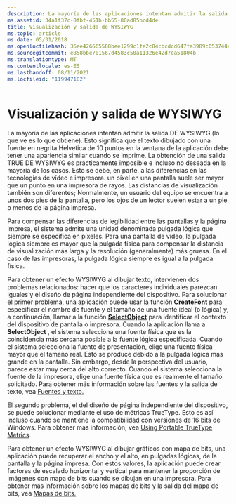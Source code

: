 ```yaml
---
description: La mayoría de las aplicaciones intentan admitir la salida DE WYSIWYG (lo que ve es lo que obtiene).
ms.assetid: 34a1f37c-0fbf-451b-bb55-80ad85bcd4de
title: Visualización y salida de WYSIWYG
ms.topic: article
ms.date: 05/31/2018
ms.openlocfilehash: 36ee426665508bee1299c1fe2c84cbcdcd647fa3989c053744a339ba1f1ad109
ms.sourcegitcommit: e858bbe701567d4583c50a11326e42d7ea51804b
ms.translationtype: MT
ms.contentlocale: es-ES
ms.lasthandoff: 08/11/2021
ms.locfileid: "119947182"
---
```

# <a name="wysiwyg-display-and-output"></a>Visualización y salida de WYSIWYG

La mayoría de las aplicaciones intentan admitir la salida DE WYSIWYG (lo que ve es lo que obtiene). Esto significa que el texto dibujado con una fuente en negrita Helvetica de 10 puntos en la ventana de la aplicación debe tener una apariencia similar cuando se imprime. La obtención de una salida TRUE DE WYSIWYG es prácticamente imposible e incluso no deseada en la mayoría de los casos. Esto se debe, en parte, a las diferencias en las tecnologías de vídeo e impresora. un píxel en una pantalla suele ser mayor que un punto en una impresora de rayos. Las distancias de visualización también son diferentes; Normalmente, un usuario del equipo se encuentra a unos dos pies de la pantalla, pero los ojos de un lector suelen estar a un pie o menos de la página impresa.

Para compensar las diferencias de legibilidad entre las pantallas y la página impresa, el sistema admite una unidad denominada pulgada lógica que siempre se especifica en píxeles. Para una pantalla de vídeo, la pulgada lógica siempre es mayor que la pulgada física para compensar la distancia de visualización más larga y la resolución (generalmente) más gruesa. En el caso de las impresoras, la pulgada lógica siempre es igual a la pulgada física.

Para obtener un efecto WYSIWYG al dibujar texto, intervienen dos problemas relacionados: hacer que los caracteres individuales parezcan iguales y el diseño de página independiente del dispositivo. Para solucionar el primer problema, una aplicación puede usar la función [**CreateFont**](/windows/desktop/api/wingdi/nf-wingdi-createfonta) para especificar el nombre de fuente y el tamaño de una fuente ideal (o lógica) y, a continuación, llamar a la función [**SelectObject**](/windows/desktop/api/wingdi/nf-wingdi-selectobject) para identificar el contexto del dispositivo de pantalla o impresora. Cuando la aplicación llama a **SelectObject** , el sistema selecciona una fuente física que es la coincidencia más cercana posible a la fuente lógica especificada. Cuando el sistema selecciona la fuente de presentación, elige una fuente física mayor que el tamaño real. Esto se produce debido a la pulgada lógica más grande en la pantalla. Sin embargo, desde la perspectiva del usuario, parece estar muy cerca del alto correcto. Cuando el sistema selecciona la fuente de la impresora, elige una fuente física que es realmente el tamaño solicitado. Para obtener más información sobre las fuentes y la salida de texto, vea [Fuentes y texto.](/windows/desktop/gdi/fonts-and-text)

El segundo problema, el del diseño de página independiente del dispositivo, se puede solucionar mediante el uso de métricas TrueType. Esto es así incluso cuando se mantiene la compatibilidad con versiones de 16 bits de Windows. Para obtener más información, vea [Using Portable TrueType Metrics](/windows/desktop/gdi/using-portable-truetype-metrics).

Para obtener un efecto WYSIWYG al dibujar gráficos con mapa de bits, una aplicación puede recuperar el ancho y el alto, en pulgadas lógicas, de la pantalla y la página impresa. Con estos valores, la aplicación puede crear factores de escalado horizontal y vertical para mantener la proporción de imágenes con mapa de bits cuando se dibujan en una impresora. Para obtener más información sobre los mapas de bits y la salida del mapa de bits, vea [Mapas de bits.](/windows/desktop/gdi/bitmaps)

 

 
